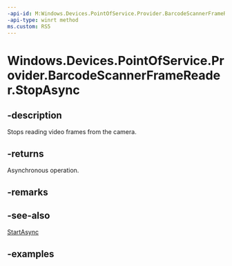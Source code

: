 ```yaml
---
-api-id: M:Windows.Devices.PointOfService.Provider.BarcodeScannerFrameReader.StopAsync
-api-type: winrt method
ms.custom: RS5
---
```


<!-- Method syntax.
public IAsyncAction BarcodeScannerFrameReader.StopAsync()
-->

# Windows.Devices.PointOfService.Provider.BarcodeScannerFrameReader.StopAsync

## -description
Stops reading video frames from the camera.

## -returns
Asynchronous operation.

## -remarks

## -see-also
[StartAsync](barcodescannerframereader_startasync_1931900819.md)

## -examples

